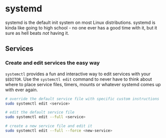 # systemd

systemd is the default init system on most Linux distributions. systemd is kinda like going to high school - no one ever has a good time with it, but it sure as hell beats _not_ having it.

## Services

### Create and edit services the easy way

`systemctl` provides a fun and interactive way to edit services with your `$EDITOR`. Use the `systemctl edit` command to never have to think about where to place service files, timers, mounts or whatever systemd comes up with ever again.

```bash
# override the default service file with specific custom instructions
sudo systemctl edit <service>

# edit the default service file
sudo systemctl edit --full <service>

# create a new service file and edit it
sudo systemctl edit --full --force <new-service>
```

